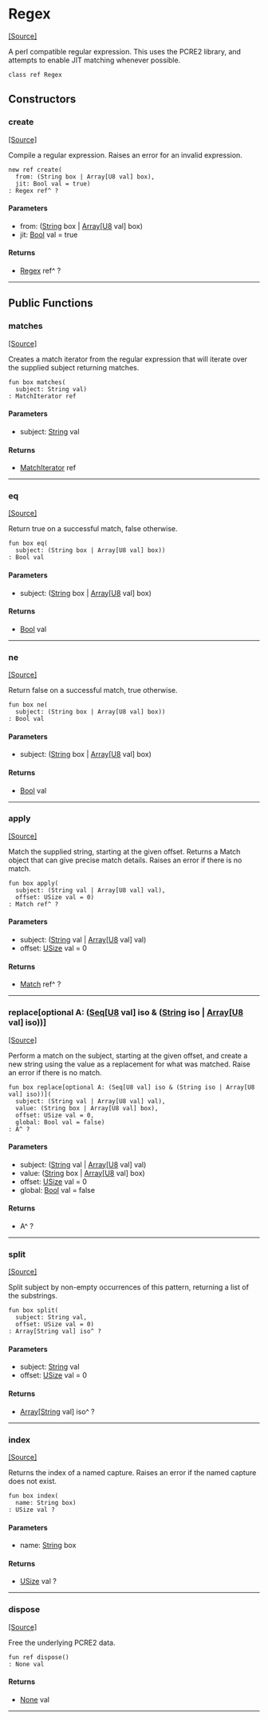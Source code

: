 # Regex
<span class="source-link">[[Source]](src/regex/regex.md#L51)</span>

A perl compatible regular expression. This uses the PCRE2 library, and
attempts to enable JIT matching whenever possible.


```pony
class ref Regex
```

## Constructors

### create
<span class="source-link">[[Source]](src/regex/regex.md#L59)</span>


Compile a regular expression. Raises an error for an invalid expression.


```pony
new ref create(
  from: (String box | Array[U8 val] box),
  jit: Bool val = true)
: Regex ref^ ?
```
#### Parameters

*   from: ([String](builtin-String.md) box | [Array](builtin-Array.md)\[[U8](builtin-U8.md) val\] box)
*   jit: [Bool](builtin-Bool.md) val = true

#### Returns

* [Regex](regex-Regex.md) ref^ ?

---

## Public Functions

### matches
<span class="source-link">[[Source]](src/regex/regex.md#L77)</span>


Creates a match iterator from the regular expression that will iterate
over the supplied subject returning matches.


```pony
fun box matches(
  subject: String val)
: MatchIterator ref
```
#### Parameters

*   subject: [String](builtin-String.md) val

#### Returns

* [MatchIterator](regex-MatchIterator.md) ref

---

### eq
<span class="source-link">[[Source]](src/regex/regex.md#L84)</span>


Return true on a successful match, false otherwise.


```pony
fun box eq(
  subject: (String box | Array[U8 val] box))
: Bool val
```
#### Parameters

*   subject: ([String](builtin-String.md) box | [Array](builtin-Array.md)\[[U8](builtin-U8.md) val\] box)

#### Returns

* [Bool](builtin-Bool.md) val

---

### ne
<span class="source-link">[[Source]](src/regex/regex.md#L96)</span>


Return false on a successful match, true otherwise.


```pony
fun box ne(
  subject: (String box | Array[U8 val] box))
: Bool val
```
#### Parameters

*   subject: ([String](builtin-String.md) box | [Array](builtin-Array.md)\[[U8](builtin-U8.md) val\] box)

#### Returns

* [Bool](builtin-Bool.md) val

---

### apply
<span class="source-link">[[Source]](src/regex/regex.md#L102)</span>


Match the supplied string, starting at the given offset. Returns a Match
object that can give precise match details. Raises an error if there is no
match.


```pony
fun box apply(
  subject: (String val | Array[U8 val] val),
  offset: USize val = 0)
: Match ref^ ?
```
#### Parameters

*   subject: ([String](builtin-String.md) val | [Array](builtin-Array.md)\[[U8](builtin-U8.md) val\] val)
*   offset: [USize](builtin-USize.md) val = 0

#### Returns

* [Match](regex-Match.md) ref^ ?

---

### replace\[optional A: ([Seq](builtin-Seq.md)\[[U8](builtin-U8.md) val\] iso & ([String](builtin-String.md) iso | [Array](builtin-Array.md)\[[U8](builtin-U8.md) val\] iso))\]
<span class="source-link">[[Source]](src/regex/regex.md#L111)</span>


Perform a match on the subject, starting at the given offset, and create
a new string using the value as a replacement for what was matched. Raise
an error if there is no match.


```pony
fun box replace[optional A: (Seq[U8 val] iso & (String iso | Array[U8 val] iso))](
  subject: (String val | Array[U8 val] val),
  value: (String box | Array[U8 val] box),
  offset: USize val = 0,
  global: Bool val = false)
: A^ ?
```
#### Parameters

*   subject: ([String](builtin-String.md) val | [Array](builtin-Array.md)\[[U8](builtin-U8.md) val\] val)
*   value: ([String](builtin-String.md) box | [Array](builtin-Array.md)\[[U8](builtin-U8.md) val\] box)
*   offset: [USize](builtin-USize.md) val = 0
*   global: [Bool](builtin-Bool.md) val = false

#### Returns

* A^ ?

---

### split
<span class="source-link">[[Source]](src/regex/regex.md#L159)</span>


Split subject by non-empty occurrences of this pattern, returning a list
of the substrings.


```pony
fun box split(
  subject: String val,
  offset: USize val = 0)
: Array[String val] iso^ ?
```
#### Parameters

*   subject: [String](builtin-String.md) val
*   offset: [USize](builtin-USize.md) val = 0

#### Returns

* [Array](builtin-Array.md)\[[String](builtin-String.md) val\] iso^ ?

---

### index
<span class="source-link">[[Source]](src/regex/regex.md#L185)</span>


Returns the index of a named capture. Raises an error if the named capture
does not exist.


```pony
fun box index(
  name: String box)
: USize val ?
```
#### Parameters

*   name: [String](builtin-String.md) box

#### Returns

* [USize](builtin-USize.md) val ?

---

### dispose
<span class="source-link">[[Source]](src/regex/regex.md#L199)</span>


Free the underlying PCRE2 data.


```pony
fun ref dispose()
: None val
```

#### Returns

* [None](builtin-None.md) val

---

